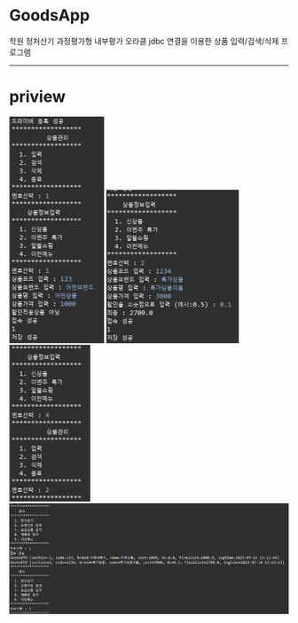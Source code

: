 # GoodsApp
학원 정처산기 과정평가형 내부평가
오라클 jdbc 연결을 이용한 상품 입력/검색/삭제 프로그램<br>
<hr>

# priview
<img src ="previewPic/1.png">
<img src ="previewPic/2.png">
<img src ="previewPic/3.png">
<img src ="previewPic/4.png">
